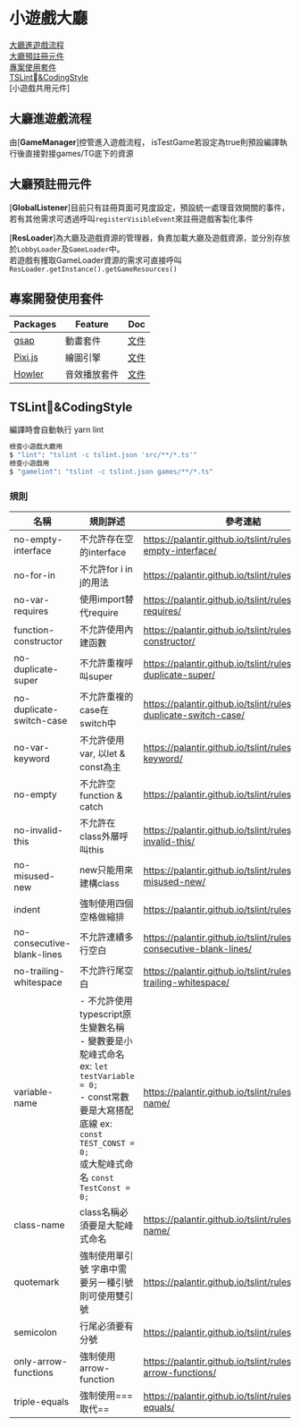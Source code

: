 # 小遊戲大廳
[大廳進遊戲流程](#大廳進遊戲流程)
<br>
[大廳預註冊元件](#大廳預註冊元件)
<br>
[專案使用套件](#專案使用套件)
<br>
[TSLint&CodingStyle](#TSLint&CodingStyle)
<br>
[小遊戲共用元件]

## 大廳進遊戲流程
由[**GameManager**]控管進入遊戲流程， isTestGame若設定為true則預設編譯執行後直接對接games/TG底下的資源

## 大廳預註冊元件
[**GlobalListener**]目前只有註冊頁面可見度設定，預設統一處理音效開關的事件，若有其他需求可透過呼叫`registerVisibleEvent`來註冊遊戲客製化事件
<br>

[**ResLoader**]為大廳及遊戲資源的管理器，負責加載大廳及遊戲資源，並分別存放於`LobbyLoader`及`GameLoader`中。
<br>
若遊戲有獲取GameLoader資源的需求可直接呼叫`ResLoader.getInstance().getGameResources()`

## 專案開發使用套件
| Packages | Feature | Doc |
|-------------------------|-------------------------------|-------------------------------|
| [gsap](https://github.com/greensock/GSAP) | 動畫套件 | [文件](https://greensock.com/docs/) |
| [Pixi.js](https://github.com/pixijs/pixijs) | 繪圖引擎 | [文件](https://pixijs.download/dev/docs/index.html) |
| [Howler](https://github.com/goldfire/howler.js) | 音效播放套件 | [文件](https://github.com/goldfire/howler.js) |

## TSLint&CodingStyle
編譯時會自動執行 yarn lint
```sh
檢查小遊戲大廳用
$ "lint": "tslint -c tslint.json 'src/**/*.ts'"
檢查小遊戲用
$ "gamelint": "tslint -c tslint.json games/**/*.ts"
```

### 規則
| 名稱 | 規則詳述 | 參考連結
| ------ | ------ | ------ |
| no-empty-interface | 不允許存在空的interface | https://palantir.github.io/tslint/rules/no-empty-interface/ |
| no-for-in | 不允許for i in j的用法 | https://palantir.github.io/tslint/rules/no-for-in/ |
| no-var-requires | 使用import替代require | https://palantir.github.io/tslint/rules/no-var-requires/ |
| function-constructor | 不允許使用內建函數 | https://palantir.github.io/tslint/rules/function-constructor/ |
| no-duplicate-super | 不允許重複呼叫super | https://palantir.github.io/tslint/rules/no-duplicate-super/ |
| no-duplicate-switch-case | 不允許重複的case在switch中 | https://palantir.github.io/tslint/rules/no-duplicate-switch-case/ |
| no-var-keyword | 不允許使用var, 以let & const為主 | https://palantir.github.io/tslint/rules/no-var-keyword/ |
| no-empty | 不允許空function & catch | https://palantir.github.io/tslint/rules/no-empty/ |
| no-invalid-this | 不允許在class外層呼叫this | https://palantir.github.io/tslint/rules/no-invalid-this/ |
| no-misused-new | new只能用來建構class | https://palantir.github.io/tslint/rules/no-misused-new/ |
| indent | 強制使用四個空格做縮排 | https://palantir.github.io/tslint/rules/indent/ |
| no-consecutive-blank-lines | 不允許連續多行空白 | https://palantir.github.io/tslint/rules/no-consecutive-blank-lines/ |
| no-trailing-whitespace | 不允許行尾空白 | https://palantir.github.io/tslint/rules/no-trailing-whitespace/ |
| variable-name | - 不允許使用typescript原生變數名稱<br>- 變數要是小駝峰式命名 ex: `let testVariable = 0;`<br>- const常數要是大寫搭配底線 ex: `const TEST_CONST = 0;` <br>或大駝峰式命名 `const TestConst = 0;` | https://palantir.github.io/tslint/rules/variable-name/ |
| class-name | class名稱必須要是大駝峰式命名 | https://palantir.github.io/tslint/rules/class-name/ |
| quotemark | 強制使用單引號 字串中需要另一種引號則可使用雙引號 | https://palantir.github.io/tslint/rules/quotemark/ |
| semicolon | 行尾必須要有分號 | https://palantir.github.io/tslint/rules/semicolon/ |
| only-arrow-functions | 強制使用arrow-function | https://palantir.github.io/tslint/rules/only-arrow-functions/ |
| triple-equals | 強制使用===取代== | https://palantir.github.io/tslint/rules/triple-equals/ |